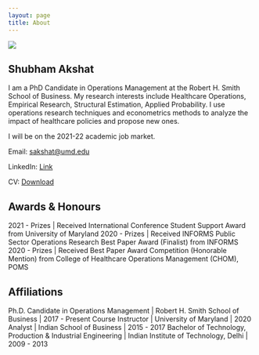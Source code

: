 ```yaml
---
layout: page
title: About
---
```


<img src="{{ site.baseurl }}public/profile.jpeg">

## Shubham Akshat

I am a PhD Candidate in Operations Management at the Robert H. Smith School of Business. My research interests include Healthcare Operations, Empirical Research, Structural Estimation, Applied Probability. I use operations research techniques and econometrics methods to analyze the impact of healthcare policies and propose new ones.

I will be on the 2021-22 academic job market.

<p>Email: <a href="mailto:sakshat@umd.edu">sakshat@umd.edu</a></p>
<p>LinkedIn: <a href="https://www.linkedin.com/in/shubham-akshat-86997918/">Link</a></p>
<p>CV: <a href="{{ site.baseurl }}public/CV.pdf">Download</a></p>

## Awards & Honours

2021 - Prizes | Received International Conference Student Support Award from University of Maryland
2020 - Prizes | Received INFORMS Public Sector Operations Research Best Paper Award (Finalist) from INFORMS
2020 - Prizes | Received Best Paper Award Competition (Honorable Mention) from College of Healthcare Operations Management (CHOM), POMS

## Affiliations

Ph.D. Candidate in Operations Management | Robert H. Smith School of Business | 2017 - Present
Course Instructor | University of Maryland | 2020
Analyst | Indian School of Business | 2015 - 2017
Bachelor of Technology, Production & Industrial Engineering | Indian Institute of Technology, Delhi | 2009 - 2013
